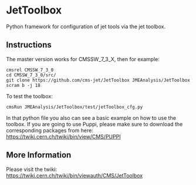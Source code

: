 # JetToolbox
Python framework for configuration of jet tools via the jet toolbox. 

## Instructions

The master version works for CMSSW_7_3_X, then for example:
```
cmsrel CMSSW_7_3_0
cd CMSSW_7_3_0/src/
git clone https://github.com/cms-jet/JetToolbox JMEAnalysis/JetToolbox
scram b -j 18
```
To test the toolbox:
```
cmsRun JMEAnalysis/JetToolbox/test/jetToolbox_cfg.py
```
In that python file you also can see a basic example on how to use the toolbox.
If you are going to use Puppi, please make sure to download the corresponding packages from here: https://twiki.cern.ch/twiki/bin/view/CMS/PUPPI

## More Information

Please visit the twiki: https://twiki.cern.ch/twiki/bin/viewauth/CMS/JetToolbox

